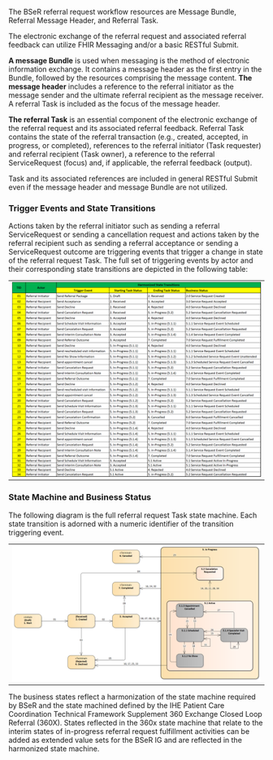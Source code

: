 The BSeR referral request workflow resources are Message Bundle, Referral Message Header, and Referral Task.

The electronic exchange of the referral request and associated referral feedback can utilize FHIR Messaging and/or a basic RESTful Submit. 

**A message Bundle** is used when messaging is the method of electronic information exchange. It contains a message header as the first entry in the Bundle, followed by the resources comprising the message content. **The message header** includes a reference to the referral initiator as the message sender and the ultimate referral recipient as the message receiver. A referral Task is included as the focus of the message header. 

**The referral Task** is an essential component of the electronic exchange of the referral request and its associated referral feedback. Referral Task contains the state of the referral transaction (e.g., created, accepted, in progress, or completed), references to the referral initiator (Task requester) and referral recipient (Task owner), a reference to the referral ServiceRequest (focus) and, if applicable, the referral feedback (output). 

Task and its associated references are included in general RESTful Submit even if the message header and message Bundle are not utilized. 

### Trigger Events and State Transitions

Actions taken by the referral initiator such as sending a referral ServiceRequest or sending a cancellation request and actions taken by the referral recipient such as sending a referral acceptance or sending a ServiceRequest outcome are triggering events that trigger a change in state of the referral request Task. The full set of triggering events by actor and their corresponding state transitions are depicted in the following table:
<center>
<table><tr><td><img src="Harmonized State Transitions.png" style="width:100%;"/></td></tr></table></center>

### State Machine and Business Status

The following diagram is the full referral request Task state machine. Each state transition is adorned with a numeric identifier of the transition triggering event.  

<table><tr><td><img src="Task State Machine.png" style="width:100%;"/></td></tr></table>

The business states reflect a harmonization of the state machine required by BSeR and the state machined defined by the IHE Patient Care Coordination Technical Framework Supplement 360 Exchange Closed Loop Referral (360X). States reflected in the 360x state machine that relate to the interim states of in-progress referral request fulfillment activities can be added as extended value sets for the BSeR IG and are reflected in the harmonized state machine.